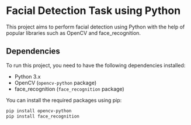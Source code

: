 # Facial Detection Task using Python

This project aims to perform facial detection using Python with the help of popular libraries such as OpenCV and face_recognition.

## Dependencies

To run this project, you need to have the following dependencies installed:

- Python 3.x
- OpenCV (`opencv-python` package)
- face_recognition (`face_recognition` package)

You can install the required packages using pip:

```bash
pip install opencv-python
pip install face_recognition

